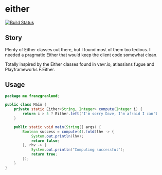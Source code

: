 # either

[![Build Status](https://travis-ci.org/franzgranlund/either.svg?branch=master)](https://travis-ci.org/franzgranlund/either)

## Story
Plenty of Either classes out there, but I found most of them too tedious. I needed a pragmatic Either that would keep the 
client code somewhat clean.

Totally inspired by the Either classes found in vavr.io, atlassians fugue and Playframeworks F.Either.

## Usage

```java
package me.franzgranlund;

public class Main {
    private static Either<String, Integer> compute(Integer i) {
        return i > 5 ? Either.left("I'm sorry Dave, I'm afraid I can't do that") : Either.right(i);
    }

    public static void main(String[] args) {
        Boolean success = compute(4).fold(lhv -> {
            System.out.println(lhv);
            return false;
        }, rhv -> {
            System.out.println("Computing successful");
            return true;
        });
    }
}
```
